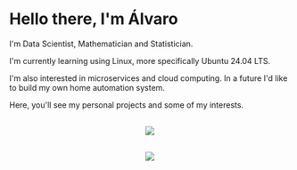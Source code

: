 # Hello there, I'm Álvaro

I'm Data Scientist, Mathematician and Statistician.

I'm currently learning using Linux, more specifically Ubuntu 24.04 LTS.

I'm also interested in microservices and cloud computing. In a future I'd like to build my own home automation system.

Here, you'll see my personal projects and some of my interests.

<div style='text-align : center; margin-top: 30px; margin-bottom: 30px'>
  <img src='https://github-readme-stats.vercel.app/api?username=varo712&theme=transparent&show_icons=true'>
</div>

<div style='text-align : center;'>
  <img src='https://github-readme-stats.vercel.app/api/top-langs/?username=varo712&layout=compact&theme=transparent'>
</div>

